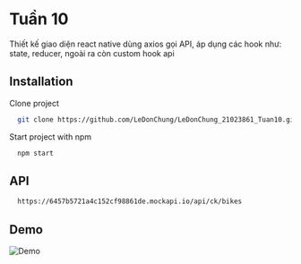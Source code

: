 
# Tuần 10

Thiết kế giao diện react native dùng axios gọi API, áp dụng các hook như: state, reducer, ngoài ra còn custom hook api


## Installation

Clone project

```bash
  git clone https://github.com/LeDonChung/LeDonChung_21023861_Tuan10.git
```

Start project with npm

```bash
  npm start
```
## API
```bash
  https://6457b5721a4c152cf98861de.mockapi.io/api/ck/bikes
```
## Demo

![Demo](https://github.com/LeDonChung/LeDonChung_21023861_Tuan10/blob/main/assets/evidences/demo.gif)
